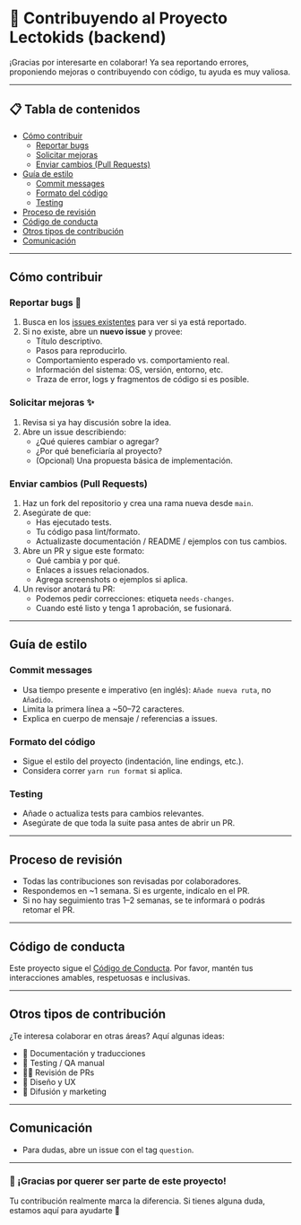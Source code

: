 # 🙌 Contribuyendo al Proyecto Lectokids (backend)

¡Gracias por interesarte en colaborar! Ya sea reportando errores, proponiendo mejoras o contribuyendo con código, tu ayuda es muy valiosa.

---

## 📋 Tabla de contenidos

- [Cómo contribuir](#cómo-contribuir)
  - [Reportar bugs](#reportar-bugs)
  - [Solicitar mejoras](#solicitar-mejoras)
  - [Enviar cambios (Pull Requests)](#enviar-cambios-pull-requests)
- [Guía de estilo](#guía-de-estilo)
  - [Commit messages](#commit-messages)
  - [Formato del código](#formato-del-código)
  - [Testing](#testing)
- [Proceso de revisión](#proceso-de-revisión)
- [Código de conducta](#código-de-conducta)
- [Otros tipos de contribución](#otros-tipos-de-contribución)
- [Comunicación](#comunicación)

---

## Cómo contribuir

### Reportar bugs 🐞

1. Busca en los [issues existentes](https://github.com/IvanM9/lectokids-backend/issues) para ver si ya está reportado.
2. Si no existe, abre un **nuevo issue** y provee:
   - Título descriptivo.
   - Pasos para reproducirlo.
   - Comportamiento esperado vs. comportamiento real.
   - Información del sistema: OS, versión, entorno, etc.
   - Traza de error, logs y fragmentos de código si es posible.

### Solicitar mejoras ✨

1. Revisa si ya hay discusión sobre la idea.
2. Abre un issue describiendo:
   - ¿Qué quieres cambiar o agregar?
   - ¿Por qué beneficiaría al proyecto?
   - (Opcional) Una propuesta básica de implementación.

### Enviar cambios (Pull Requests)

1. Haz un fork del repositorio y crea una rama nueva desde `main`.
2. Asegúrate de que:
   - Has ejecutado tests.
   - Tu código pasa lint/formato.
   - Actualizaste documentación / README / ejemplos con tus cambios.
3. Abre un PR y sigue este formato:
   - Qué cambia y por qué.
   - Enlaces a issues relacionados.
   - Agrega screenshots o ejemplos si aplica.
4. Un revisor anotará tu PR:
   - Podemos pedir correcciones: etiqueta `needs-changes`.
   - Cuando esté listo y tenga 1 aprobación, se fusionará.

---

## Guía de estilo

### Commit messages

- Usa tiempo presente e imperativo (en inglés): `Añade nueva ruta`, no `Añadido`.
- Limita la primera línea a ~50–72 caracteres.
- Explica en cuerpo de mensaje / referencias a issues.

### Formato del código

- Sigue el estilo del proyecto (indentación, line endings, etc.).
- Considera correr `yarn run format` si aplica.

### Testing

- Añade o actualiza tests para cambios relevantes.
- Asegúrate de que toda la suite pasa antes de abrir un PR.

---

## Proceso de revisión

- Todas las contribuciones son revisadas por colaboradores.
- Respondemos en ~1 semana. Si es urgente, indícalo en el PR.
- Si no hay seguimiento tras 1–2 semanas, se te informará o podrás retomar el PR.

---

## Código de conducta

Este proyecto sigue el [Código de Conducta](CODE_OF_CONDUCT.md). Por favor, mantén tus interacciones amables, respetuosas e inclusivas.

---

## Otros tipos de contribución

¿Te interesa colaborar en otras áreas? Aquí algunas ideas:

- 📝 Documentación y traducciones
- 🧪 Testing / QA manual
- 🧑‍🏫 Revisión de PRs
- 🎨 Diseño y UX
- 📣 Difusión y marketing

---

## Comunicación

- Para dudas, abre un issue con el tag `question`.

---

### 🚀 ¡Gracias por querer ser parte de este proyecto!

Tu contribución realmente marca la diferencia. Si tienes alguna duda, estamos aquí para ayudarte 💪
